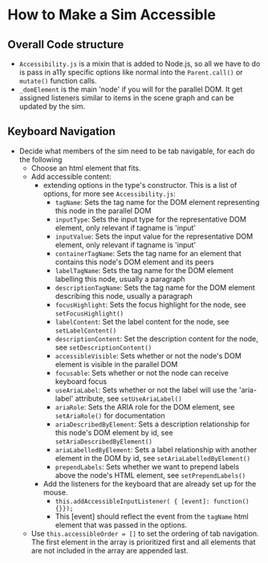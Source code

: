 

# How to Make a Sim Accessible

## Overall Code structure

* `Accessibility.js` is a mixin that is added to Node.js, so all we have to do is pass in a11y specific
options like normal into the `Parent.call()` or `mutate()` function calls.
* `_domElement` is the main 'node' if you will for the parallel DOM. It get assigned listeners similar to items in the 
 scene graph and can be updated by the sim.

## Keyboard Navigation

+ Decide what members of the sim need to be tab navigable, for each do the following
  * Choose an html element that fits.
  * Add accessible content:
    + extending options in the type's constructor. This is a list of options, for more see `Accessibility.js`:
      * `tagName`: Sets the tag name for the DOM element representing this node in the parallel DOM
      * `inputType`: Sets the input type for the representative DOM element, only relevant if tagname is 'input'
      * `inputValue`: Sets the input value for the representative DOM element, only relevant if tagname is 'input'
      * `containerTagName`: Sets the tag name for an element that contains this node's DOM element and its peers
      * `labelTagName`: Sets the tag name for the DOM element labelling this node, usually a paragraph
      * `descriptionTagName`: Sets the tag name for the DOM element describing this node, usually a paragraph
      * `focusHighlight`: Sets the focus highlight for the node, see `setFocusHighlight()`
      * `labelContent`: Set the label content for the node, see `setLabelContent()`
      * `descriptionContent`: Set the description content for the node, see `setDescriptionContent()`
      * `accessibleVisible`: Sets whether or not the node's DOM element is visible in the parallel DOM
      * `focusable`: Sets whether or not the node can receive keyboard focus
      * `useAriaLabel`: Sets whether or not the label will use the 'aria-label' attribute, see `setUseAriaLabel()`
      * `ariaRole`: Sets the ARIA role for the DOM element, see `setAriaRole()` for documentation
      * `ariaDescribedByElement`: Sets a description relationship for this node's DOM element by id, see `setAriaDescribedByElement()`
      * `ariaLabelledByElement`: Sets a label relationship with another element in the DOM by id, see `setAriaLabelledByElement()`
      * `prependLabels`: Sets whether we want to prepend labels above the node's HTML element, see `setPrependLabels()` 
    + Add the listeners for the keyboard that are already set up for the mouse.
        * `this.addAccessibleInputListener( { [event]: function(){}});` 
        * This [event] should reflect the event from the `tagName` html element that was passed in the options.
  * Use `this.accessibleOrder = []` to set the ordering of tab navigation. The first element in the array
  is prioritized first and all elements that are not included in the array are appended last.
